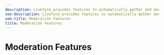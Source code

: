 ```yaml
---
description: Livefyre provides features to automatically gather and moderate content to publish to Apps on your site.
seo-description: Livefyre provides features to automatically gather and moderate content to publish to Apps on your site.
seo-title: Moderation Features
title: Moderation Features
---
```


# Moderation Features



